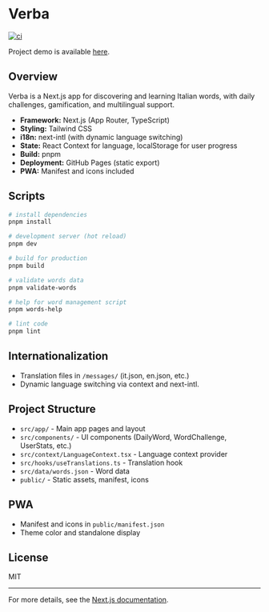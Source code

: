 # Verba

[![ci](https://github.com/maku85/verba/actions/workflows/ci.yml/badge.svg)](https://github.com/maku85/verba/actions/workflows/ci.yml)

Project demo is available <a href="https://maku85.github.io/verba/">here</a>.

## Overview

Verba is a Next.js app for discovering and learning Italian words, with daily challenges, gamification, and multilingual support.

- **Framework:** Next.js (App Router, TypeScript)
- **Styling:** Tailwind CSS
- **i18n:** next-intl (with dynamic language switching)
- **State:** React Context for language, localStorage for user progress
- **Build:** pnpm
- **Deployment:** GitHub Pages (static export)
- **PWA:** Manifest and icons included

## Scripts

```bash
# install dependencies
pnpm install

# development server (hot reload)
pnpm dev

# build for production
pnpm build

# validate words data
pnpm validate-words

# help for word management script
pnpm words-help

# lint code
pnpm lint
```

## Internationalization

- Translation files in `/messages/` (it.json, en.json, etc.)
- Dynamic language switching via context and next-intl.

## Project Structure

- `src/app/` - Main app pages and layout
- `src/components/` - UI components (DailyWord, WordChallenge, UserStats, etc.)
- `src/context/LanguageContext.tsx` - Language context provider
- `src/hooks/useTranslations.ts` - Translation hook
- `src/data/words.json` - Word data
- `public/` - Static assets, manifest, icons

## PWA

- Manifest and icons in `public/manifest.json`
- Theme color and standalone display

## License

MIT

---

For more details, see the [Next.js documentation](https://nextjs.org/).
